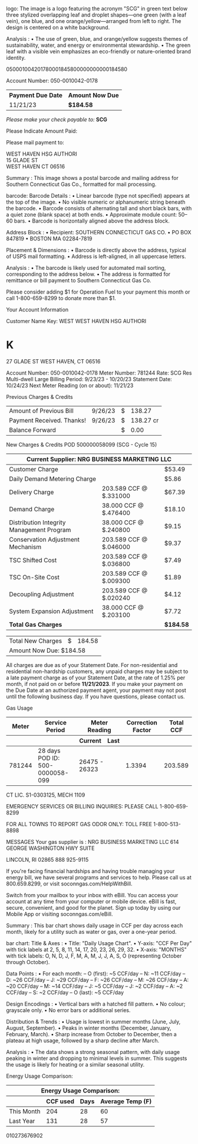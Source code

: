 logo: The image is a logo featuring the acronym "SCG" in green text below three stylized overlapping leaf and droplet shapes—one green (with a leaf vein), one blue, and one orange/yellow—arranged from left to right. The design is centered on a white background.

Analysis : 
• The use of green, blue, and orange/yellow suggests themes of sustainability, water, and energy or environmental stewardship.
• The green leaf with a visible vein emphasizes an eco-friendly or nature-oriented brand identity. <!-- figure, from page 0 (l=0.074,t=0.023,r=0.185,b=0.120), with ID 793c566e-6e2a-41ed-87a8-f3f11470bc91 -->

050001004201780001845800000000000184580 <!-- text, from page 0 (l=0.403,t=0.047,r=0.921,b=0.066), with ID f4a1a148-dd49-4b6a-a8a6-d392190fbac9 -->

Account Number: 050-0010042-0178 <!-- text, from page 0 (l=0.352,t=0.070,r=0.562,b=0.119), with ID 6d30c524-ee83-4538-a26d-b779d3facb04 -->

<table>
  <tr>
    <th>Payment Due Date</th>
    <th>Amount Now Due</th>
  </tr>
  <tr>
    <td>11/21/23</td>
    <td><b>$184.58</b></td>
  </tr>
</table> <!-- table, from page 0 (l=0.565,t=0.070,r=0.931,b=0.119), with ID 7a9cc2ac-cf3c-4cab-b8f4-06c86b3b585e -->

*Please make your check payable to:*
**SCG** <!-- text, from page 0 (l=0.574,t=0.120,r=0.846,b=0.148), with ID bdc65799-d2bf-417c-9d76-aa16e6eeebd7 -->

Please Indicate Amount Paid:  <!-- text, from page 0 (l=0.575,t=0.146,r=0.931,b=0.176), with ID eb4a281f-97fd-4fe5-8802-8b5ed5703302 -->

Please mail payment to: <!-- text, from page 0 (l=0.588,t=0.184,r=0.721,b=0.198), with ID cbd853fe-9008-4b3e-9764-3a6eb6bb78b0 -->

WEST HAVEN HSG AUTHORI  
15 GLADE ST  
WEST HAVEN CT 06516 <!-- text, from page 0 (l=0.103,t=0.207,r=0.314,b=0.247), with ID 0c79589e-0bd7-4171-a1cc-43ed5939a146 -->

Summary : This image shows a postal barcode and mailing address for Southern Connecticut Gas Co., formatted for mail processing.

barcode:
  Barcode Details :
    • Linear barcode (type not specified) appears at the top of the image.
    • No visible numeric or alphanumeric string beneath the barcode.
    • Barcode consists of alternating tall and short black bars, with a quiet zone (blank space) at both ends.
    • Approximate module count: 50–60 bars.
    • Barcode is horizontally aligned above the address block.

  Address Block :
    • Recipient: SOUTHERN CONNECTICUT GAS CO.
    • PO BOX 847819
    • BOSTON MA 02284-7819

  Placement & Dimensions :
    • Barcode is directly above the address, typical of USPS mail formatting.
    • Address is left-aligned, in all uppercase letters.

Analysis :
  • The barcode is likely used for automated mail sorting, corresponding to the address below.
  • The address is formatted for remittance or bill payment to Southern Connecticut Gas Co. <!-- figure, from page 0 (l=0.588,t=0.203,r=0.927,b=0.264), with ID e1cf3429-2713-4919-a5d0-90345e052107 -->

Please consider adding $1 for Operation Fuel to your payment this month or call 1-800-659-8299 to donate more than $1. <!-- text, from page 0 (l=0.102,t=0.310,r=0.868,b=0.326), with ID 85d0f323-ef30-46de-962c-993466003d55 -->

Your Account Information

Customer Name Key:  WEST
WEST HAVEN HSG AUTHORI
# K
27 GLADE ST
WEST HAVEN, CT 06516

Account Number:  050-0010042-0178
Meter Number:  781244
Rate:  SCG Res Multi-dwell Large
Billing Period:  9/23/23 - 10/20/23
Statement Date:  10/24/23
Next Meter Reading (on or about):  11/21/23 <!-- text, from page 0 (l=0.102,t=0.335,r=0.636,b=0.425), with ID 168d4a93-6e0f-45bd-9205-91cd79c72168 -->

Previous Charges & Credits
<table><thead></thead><tbody><tr><td>Amount of Previous Bill</td><td>9/26/23</td><td>$</td><td>138.27</td></tr><tr><td>Payment Received. Thanks!</td><td>9/26/23</td><td>$</td><td>138.27 cr</td></tr><tr><td>Balance Forward</td><td></td><td>$</td><td>0.00</td></tr></tbody></table> <!-- table, from page 0 (l=0.103,t=0.448,r=0.727,b=0.501), with ID 2b40a2f3-f3c2-46dc-8a6f-492e3c5dbd22 -->

New Charges & Credits
POD 500000058099 (SCG - Cycle 15)
<table><thead><tr><th colspan="3">Current Supplier: NRG BUSINESS MARKETING LLC</th></tr></thead><tbody><tr><td>Customer Charge</td><td></td><td>$53.49</td></tr><tr><td>Daily Demand Metering Charge</td><td></td><td>$5.86</td></tr><tr><td>Delivery Charge</td><td>203.589 CCF @ $.331000</td><td>$67.39</td></tr><tr><td>Demand Charge</td><td>38.000 CCF @ $.476400</td><td>$18.10</td></tr><tr><td>Distribution Integrity Management Program</td><td>38.000 CCF @ $.240800</td><td>$9.15</td></tr><tr><td>Conservation Adjustment Mechanism</td><td>203.589 CCF @ $.046000</td><td>$9.37</td></tr><tr><td>TSC Shifted Cost</td><td>203.589 CCF @ $.036800</td><td>$7.49</td></tr><tr><td>TSC On-Site Cost</td><td>203.589 CCF @ $.009300</td><td>$1.89</td></tr><tr><td>Decoupling Adjustment</td><td>203.589 CCF @ $.020240</td><td>$4.12</td></tr><tr><td>System Expansion Adjustment</td><td>38.000 CCF @ $.203100</td><td>$7.72</td></tr><tr><td><strong>Total Gas Charges</strong></td><td></td><td><strong>$184.58</strong></td></tr></tbody></table> <!-- table, from page 0 (l=0.103,t=0.513,r=0.726,b=0.686), with ID 3cdb3ca0-e5f0-4cf1-801b-8b421ddb8ca4 -->

<table><tr><td>Total New Charges</td><td>$</td><td>184.58</td></tr><tr><td colspan="3">Amount Now Due: $184.58</td></tr></table> <!-- table, from page 0 (l=0.104,t=0.689,r=0.727,b=0.739), with ID 3b21c5b7-87d4-454d-b383-659e54f6b4bc -->

All charges are due as of your Statement Date. For non-residential and residential non-hardship customers, any unpaid charges may be subject to a late payment charge as of your Statement Date, at the rate of 1.25% per month, if not paid on or before **11/21/2023**. If you make your payment on the Due Date at an authorized payment agent, your payment may not post until the following business day. If you have questions, please contact us. <!-- text, from page 0 (l=0.106,t=0.744,r=0.694,b=0.805), with ID fcbf24d7-2439-4fd8-8a24-ca05884d93ef -->

Gas Usage
<table><thead><tr><th>Meter</th><th>Service Period</th><th colspan="2">Meter Reading</th><th>Correction Factor</th><th>Total CCF</th></tr><tr><th></th><th></th><th>Current</th><th>Last</th><th></th><th></th></tr></thead><tbody><tr><td>781244</td><td>28 days<br>POD ID: 500-0000058-099</td><td colspan="2">26475 - 26323</td><td>1.3394</td><td>203.589</td></tr></tbody></table> <!-- table, from page 0 (l=0.104,t=0.804,r=0.723,b=0.885), with ID 2c9b1a88-3cc6-4d49-a093-33c56a1edf48 -->

CT LIC. S1-0303125, MECH 1109

EMERGENCY SERVICES OR BILLING INQUIRIES: PLEASE CALL 1-800-659-8299

FOR ALL TOWNS TO REPORT GAS ODOR ONLY: TOLL FREE 1-800-513-8898 <!-- text, from page 0 (l=0.731,t=0.326,r=0.967,b=0.411), with ID 4c67368e-7506-47da-b24f-6a844fd41c3b -->

MESSAGES
Your gas supplier is :
NRG BUSINESS MARKETING LLC
614 GEORGE WASHINGTON HWY SUITE <!-- text, from page 0 (l=0.732,t=0.414,r=0.964,b=0.467), with ID 260fa7b9-cdf4-4b2e-8135-7070653932a6 -->

LINCOLN, RI 02865
888 925-9115 <!-- text, from page 0 (l=0.732,t=0.468,r=0.845,b=0.494), with ID 0baf6bca-e352-47ea-9af4-1ed24b2a649f -->

If you're facing financial hardships and having trouble managing your energy bill, we have several programs and services to help. Please call us at 800.659.8299, or visit soconngas.com/HelpWithBill. <!-- text, from page 0 (l=0.732,t=0.499,r=0.963,b=0.551), with ID 4bd88aa9-02f4-46f0-a37a-cb3a1c371ce9 -->

Switch from your mailbox to your inbox with eBill. You can access your account at any time from your computer or mobile device. eBill is fast, secure, convenient, and good for the planet. Sign up today by using our Mobile App or visiting soconngas.com/eBill. <!-- text, from page 0 (l=0.733,t=0.556,r=0.952,b=0.625), with ID 313c6e7a-444b-4705-b3c4-399358260c81 -->

Summary : This bar chart shows daily usage in CCF per day across each month, likely for a utility such as water or gas, over a one-year period.

bar chart:
Title & Axes :
  • Title: "Daily Usage Chart".
  • Y-axis: "CCF Per Day" with tick labels at 2, 5, 8, 11, 14, 17, 20, 23, 26, 29, 32.
  • X-axis: "MONTHS" with tick labels: O, N, D, J, F, M, A, M, J, J, A, S, O (representing October through October).

Data Points :
  • For each month:
    – O (first): ~5 CCF/day
    – N: ~11 CCF/day
    – D: ~26 CCF/day
    – J: ~29 CCF/day
    – F: ~26 CCF/day
    – M: ~26 CCF/day
    – A: ~20 CCF/day
    – M: ~14 CCF/day
    – J: ~5 CCF/day
    – J: ~2 CCF/day
    – A: ~2 CCF/day
    – S: ~2 CCF/day
    – O (last): ~5 CCF/day

Design Encodings :
  • Vertical bars with a hatched fill pattern.
  • No colour; grayscale only.
  • No error bars or additional series.

Distribution & Trends :
  • Usage is lowest in summer months (June, July, August, September).
  • Peaks in winter months (December, January, February, March).
  • Sharp increase from October to December, then a plateau at high usage, followed by a sharp decline after March.

Analysis :
  • The data shows a strong seasonal pattern, with daily usage peaking in winter and dropping to minimal levels in summer. This suggests the usage is likely for heating or a similar seasonal utility. <!-- figure, from page 0 (l=0.733,t=0.630,r=0.965,b=0.799), with ID 2685c985-304d-46f5-a76a-b2fb852c5794 -->

Energy Usage Comparison:
<table><thead><tr><th colspan="4">Energy Usage Comparison:</th></tr><tr><th></th><th>CCF used</th><th>Days</th><th>Average Temp (F)</th></tr></thead><tbody><tr><td>This Month</td><td>204</td><td>28</td><td>60</td></tr><tr><td>Last Year</td><td>131</td><td>28</td><td>57</td></tr></tbody></table> <!-- table, from page 0 (l=0.735,t=0.801,r=0.962,b=0.869), with ID 818d0056-0a28-440d-be2f-6549b67695b7 -->

010273676902 <!-- marginalia, from page 0 (l=0.674,t=0.969,r=0.741,b=0.981), with ID 0a74e34d-c20e-4c85-8c27-50dd4d0d6e25 -->